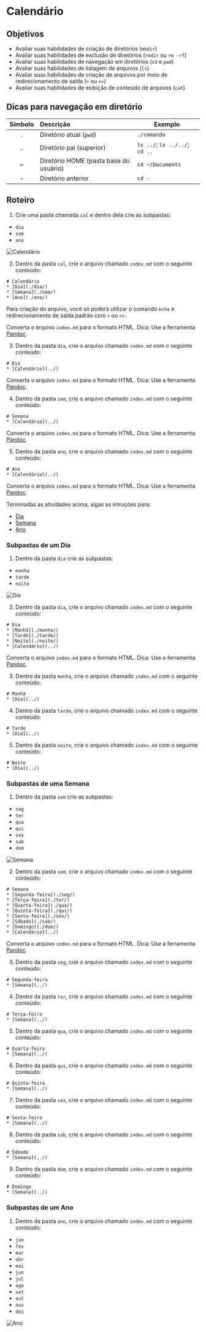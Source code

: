 # Calendário

## Objetivos
* Avaliar suas habilidades de criação de diretórios (`mkdir`)
* Avaliar suas habilidades de exclusão de diretórios (`rmdir` ou `rm -rf`)
* Avaliar suas habilidades de navegação em diretórios (`cd` e `pwd`)
* Avaliar suas habilidades de listagem de arquivos (`ls`)
* Avaliar suas habilidades de criação de arquivos por meio de redirecionamento de saída (`>` ou `>>`)
* Avaliar suas habilidades de exibição de conteúdo de arquivos (`cat`)

## Dicas para navegação em diretório
|Símbolo|Descrição|Exemplo|
|:---:|:---|---|
|.|Diretório atual (`pwd`)|`./comando`|
|..|Diretório pai (superior)|`ls ../`; `ls ../../`; `cd ..`|
|~|Diretório HOME (pasta base do usuário) |`cd ~/Documents`|
|-|Diretório anterior|`cd -`|


## Roteiro
1. Crie uma pasta chamada `cal` e dentro dela crie as subpastas:
* `dia`
* `sem`
* `ano`

![Calendário](./imagem/calendario.png)

2. Dentro da pasta `cal`, crie o arquivo chamado `index.md` com o seguinte conteúdo:
```
# Calendário
* [Dia](./dia/)
* [Semana](./sem/)
* [Ano](./ano/)
```
Para criação do arquivo, você só poderá utilizar o comando `echo` e redirecionamento de saída padrão com `>` ou `>>`.

Converta o arquivo `index.md` para o formato HTML. Dica: Use a ferramenta [Pandoc](http://pandoc.org/).

3. Dentro da pasta `dia`, crie o arquivo chamado `index.md` com o seguinte conteúdo:
```
# Dia
* [Calendário](../)
```

Converta o arquivo `index.md` para o formato HTML. Dica: Use a ferramenta [Pandoc](http://pandoc.org/).

4. Dentro da pasta `sem`, crie o arquivo chamado `index.md` com o seguinte conteúdo:
```
# Semana
* [Calendário](../)
```

Converta o arquivo `index.md` para o formato HTML. Dica: Use a ferramenta [Pandoc](http://pandoc.org/).

5. Dentro da pasta `ano`, crie o arquivo chamado `index.md` com o seguinte conteúdo:
```
# Ano
* [Calendário](../)
```

Converta o arquivo `index.md` para o formato HTML. Dica: Use a ferramenta [Pandoc](http://pandoc.org/).

Terminadas as atividades acima, sigas as intruções para:
* [Dia](#dia) 
* [Semana](#semana)
* [Ano](#ano)

<a name="dia">

### Subpastas de um Dia
1. Dentro da pasta `dia` crie as subpastas:
* `manha`
* `tarde`
* `noite`

![Dia](./imagem/dia.png)

2. Dentro da pasta `dia`, crie o arquivo chamado `index.md` com o seguinte conteúdo:
```
# Dia
* [Manhã](./manha/)
* [Tarde](./tarde/)
* [Noite](./noite/)
* [Calendário](../)
```

Converta o arquivo `index.md` para o formato HTML. Dica: Use a ferramenta [Pandoc](http://pandoc.org/).

3. Dentro da pasta `manha`, crie o arquivo chamado `index.md` com o seguinte conteúdo:
```
# Manhã
* [Dia](../)
```

4. Dentro da pasta `tarde`, crie o arquivo chamado `index.md` com o seguinte conteúdo:
```
# Tarde
* [Dia](../)
```

5. Dentro da pasta `noite`, crie o arquivo chamado `index.md` com o seguinte conteúdo:
```
# Noite
* [Dia](../)
```

<a name="semana">

### Subpastas de uma Semana
1. Dentro da pasta `sem` crie as subpastas:
* `seg`
* `ter`
* `qua`
* `qui`
* `sex`
* `sab`
* `dom`

![Semana](./imagem/semana.png)

2. Dentro da pasta `sem`, crie o arquivo chamado `index.md` com o seguinte conteúdo:
```
# Semana
* [Segunda-feira](./seg/)
* [Terça-feira](./ter/)
* [Quarta-feira](./qua/)
* [Quinta-feira](./qui/)
* [Sexta-feira](./sex/)
* [Sábado](./sab/)
* [Domingo](./dom/)
* [Calendário](../)
```

Converta o arquivo `index.md` para o formato HTML. Dica: Use a ferramenta [Pandoc](http://pandoc.org/).

3. Dentro da pasta `seg`, crie o arquivo chamado `index.md` com o seguinte conteúdo:
```
# Segunda-feira
* [Semana](../)
```

4. Dentro da pasta `ter`, crie o arquivo chamado `index.md` com o seguinte conteúdo:
```
# Terça-feira
* [Semana](../)
```

5. Dentro da pasta `qua`, crie o arquivo chamado `index.md` com o seguinte conteúdo:
```
# Quarta-feira
* [Semana](../)
```

6. Dentro da pasta `qui`, crie o arquivo chamado `index.md` com o seguinte conteúdo:
```
# Quinta-feira
* [Semana](../)
```

7. Dentro da pasta `sex`, crie o arquivo chamado `index.md` com o seguinte conteúdo:
```
# Sexta-feira
* [Semana](../)
```

8. Dentro da pasta `sab`, crie o arquivo chamado `index.md` com o seguinte conteúdo:
```
# Sábado
* [Semana](../)
```

9. Dentro da pasta `dom`, crie o arquivo chamado `index.md` com o seguinte conteúdo:
```
# Domingo
* [Semana](../)
```

<a name="ano">

### Subpastas de um Ano
1. Dentro da pasta `ano`, crie o arquivo chamado `index.md` com o seguinte conteúdo:
* `jan`
* `fev`
* `mar`
* `abr`
* `mai`
* `jun`
* `jul`
* `ago`
* `set`
* `out`
* `nov`
* `dez`

![Ano](./imagem/ano.png)
